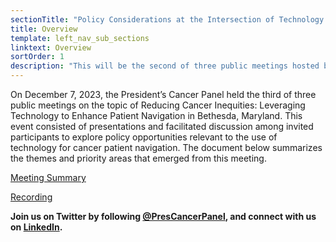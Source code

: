 ```yaml
---
sectionTitle: "Policy Considerations at the Intersection of Technology and Patient Navigation"
title: Overview
template: left_nav_sub_sections
linktext: Overview
sortOrder: 1
description: "This will be the second of three public meetings hosted by the President’s Cancer Panel on the topic of Reducing Cancer Care Inequities: Leveraging Technology to Enhance Patient Navigation."
---
```


On December 7, 2023, the President’s Cancer Panel held the third of three public meetings on the topic of Reducing Cancer Inequities: Leveraging Technology to Enhance Patient Navigation in Bethesda, Maryland. This event consisted of presentations and facilitated discussion among invited participants to explore policy opportunities relevant to the use of technology for cancer patient navigation. The document below summarizes the themes and priority areas that emerged from this meeting.

[Meeting Summary](/pdfs/December-PCP-Meeting-Summary-508.pdf)

[Recording](https://nci.rev.vbrick.com/#/videos/c9968d9b-c274-4166-a0ce-b6c192b6faba)

**Join us on Twitter by following [@PresCancerPanel](https://twitter.com/PresCancerPanel), and connect with us on [LinkedIn](https://www.linkedin.com/company/president's-cancer-panel/).**
